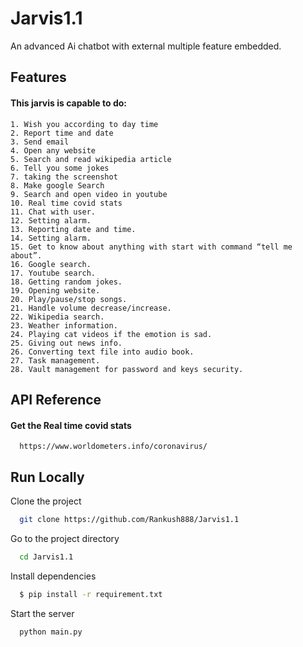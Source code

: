 # Jarvis1.1
An advanced Ai chatbot with external multiple feature embedded. 
## Features

 #### This jarvis is capable to do:
 
    1. Wish you according to day time 
    2. Report time and date
    3. Send email
    4. Open any website
    5. Search and read wikipedia article
    6. Tell you some jokes
    7. taking the screenshot
    8. Make google Search
    9. Search and open video in youtube
    10. Real time covid stats
    11. Chat with user.
    12. Setting alarm.
    13. Reporting date and time.
    14. Setting alarm.
    15. Get to know about anything with start with command “tell me about”.
    16. Google search.
    17. Youtube search.
    18.	Getting random jokes.
    19. Opening website.
    20. Play/pause/stop songs.
    21. Handle volume decrease/increase.
    22. Wikipedia search.
    23. Weather information.
    24. Playing cat videos if the emotion is sad.
    25. Giving out news info.
    26. Converting text file into audio book.
    27. Task management.
    28. Vault management for password and keys security.




## API Reference

#### Get the Real time covid stats


```http
  https://www.worldometers.info/coronavirus/
```


## Run Locally

Clone the project

```bash
  git clone https://github.com/Rankush888/Jarvis1.1
```

Go to the project directory

```bash
  cd Jarvis1.1
```

Install dependencies

```bash
  $ pip install -r requirement.txt
```

Start the server

```bash
  python main.py
```
